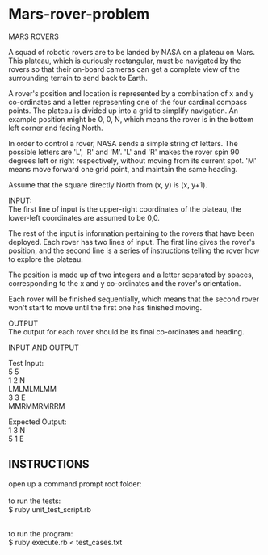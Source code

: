 Mars-rover-problem
==================
MARS ROVERS


A squad of robotic rovers are to be landed by NASA on a plateau on Mars.
This plateau, which is curiously rectangular, must be navigated by the
rovers so that their on-board cameras can get a complete view of the
surrounding terrain to send back to Earth.

A rover's position and location is represented by a combination of x and y
co-ordinates and a letter representing one of the four cardinal compass
points. The plateau is divided up into a grid to simplify navigation. An
example position might be 0, 0, N, which means the rover is in the bottom
left corner and facing North.

In order to control a rover, NASA sends a simple string of letters. The
possible letters are 'L', 'R' and 'M'. 'L' and 'R' makes the rover spin 90
degrees left or right respectively, without moving from its current spot.
'M' means move forward one grid point, and maintain the same heading.

Assume that the square directly North from (x, y) is (x, y+1).

INPUT:
<br>The first line of input is the upper-right coordinates of the plateau, the
lower-left coordinates are assumed to be 0,0.

The rest of the input is information pertaining to the rovers that have
been deployed. Each rover has two lines of input. The first line gives the
rover's position, and the second line is a series of instructions telling
the rover how to explore the plateau.

The position is made up of two integers and a letter separated by spaces,
corresponding to the x and y co-ordinates and the rover's orientation.

Each rover will be finished sequentially, which means that the second rover
won't start to move until the first one has finished moving.


OUTPUT
<br>The output for each rover should be its final co-ordinates and heading.

INPUT AND OUTPUT

Test Input:
<br>5 5<br>
1 2 N<br>
LMLMLMLMM<br>
3 3 E<br>
MMRMMRMRRM<br>

Expected Output:<br>
1 3 N<br>
5 1 E

INSTRUCTIONS
-------------
open up a command prompt root folder:<br><br>
to run the tests:<br>
$ ruby unit_test_script.rb<br><br>

to run the program:<br>
$ ruby execute.rb < test_cases.txt
